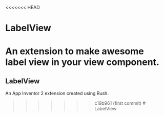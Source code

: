 <<<<<<< HEAD
# LabelView
An extension to make awesome label view in your view component.
=======
## LabelView

An App Inventor 2 extension created using Rush.
>>>>>>> c19b961 (first commit)
#   L a b e l V i e w  
 